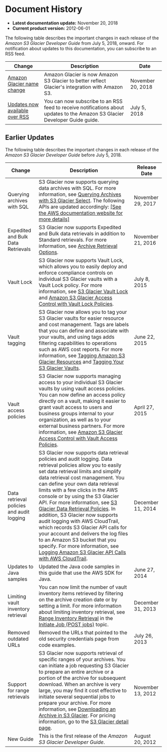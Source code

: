 # Document History<a name="document-history"></a>
+ **Latest documentation update:** November 20, 2018
+ **Current product version:** 2012\-06\-01

The following table describes the important changes in each release of the *Amazon S3 Glacier Developer Guide* from July 5, 2018, onward\. For notification about updates to this documentation, you can subscribe to an RSS feed\.

| Change | Description | Date | 
| --- |--- |--- |
| [Amazon Glacier name change](#document-history) | Amazon Glacier is now Amazon S3 Glacier to better reflect Glacier's integration with Amazon S3\. | November 20, 2018 | 
| [Updates now available over RSS](#document-history) | You can now subscribe to an RSS feed to receive notifications about updates to the Amazon S3 Glacier Developer Guide guide\. | July 5, 2018 | 

## Earlier Updates<a name="document-history-earlier"></a>

The following table describes the important changes in each release of the *Amazon S3 Glacier Developer Guide* before July 5, 2018\.


| Change | Description | Release Date | 
| --- | --- | --- | 
|  Querying archives with SQL  |  S3 Glacier now supports querying data archives with SQL\. For more information, see [Querying Archives with S3 Glacier Select](glacier-select.md)\. The following APIs are updated accordingly:   [\[See the AWS documentation website for more details\]](http://docs.aws.amazon.com/amazonglacier/latest/dev/document-history.html)  |  November 29, 2017  | 
|  Expedited and Bulk Data Retrievals  |  S3 Glacier now supports Expedited and Bulk data retrievals in addition to Standard retrievals\. For more information, see [Archive Retrieval Options](downloading-an-archive-two-steps.md#api-downloading-an-archive-two-steps-retrieval-options)\.   |  November 21, 2016  | 
|  Vault Lock  |  S3 Glacier now supports Vault Lock, which allows you to easily deploy and enforce compliance controls on individual S3 Glacier vaults with a Vault Lock policy\. For more information, see [S3 Glacier Vault Lock](vault-lock.md) and [Amazon S3 Glacier Access Control with Vault Lock Policies](vault-lock-policy.md)\.   |  July 8, 2015  | 
|  Vault tagging  |  S3 Glacier now allows you to tag your S3 Glacier vaults for easier resource and cost management\. Tags are labels that you can define and associate with your vaults, and using tags adds filtering capabilities to operations such as AWS cost reports\. For more information, see [Tagging Amazon S3 Glacier Resources](tagging.md) and [Tagging Your S3 Glacier Vaults](tagging-vaults.md)\.  |  June 22, 2015  | 
|  Vault access policies  |  S3 Glacier now supports managing access to your individual S3 Glacier vaults by using vault access policies\. You can now define an access policy directly on a vault, making it easier to grant vault access to users and business groups internal to your organization, as well as to your external business partners\. For more information, see [Amazon S3 Glacier Access Control with Vault Access Policies](vault-access-policy.md)\.  |  April 27, 2015  | 
|  Data retrieval policies and audit logging  |  S3 Glacier now supports data retrieval policies and audit logging\. Data retrieval policies allow you to easily set data retrieval limits and simplify data retrieval cost management\. You can define your own data retrieval limits with a few clicks in the AWS console or by using the S3 Glacier API\. For more information, see [S3 Glacier Data Retrieval Policies](data-retrieval-policy.md)\. In addition, S3 Glacier now supports audit logging with AWS CloudTrail, which records S3 Glacier API calls for your account and delivers the log files to an Amazon S3 bucket that you specify\. For more information, see [Logging Amazon S3 Glacier API Calls with AWS CloudTrail](audit-logging.md)\.  |  December 11, 2014  | 
|  Updates to Java samples  |  Updated the Java code samples in this guide that use the AWS SDK for Java\.  |  June 27, 2014  | 
|  Limiting vault inventory retrieval  |  You can now limit the number of vault inventory items retrieved by filtering on the archive creation date or by setting a limit\. For more information about limiting inventory retrieval, see [Range Inventory Retrieval](api-initiate-job-post.md#api-initiate-job-post-vault-inventory-list-filtering) in the [Initiate Job \(POST jobs\)](api-initiate-job-post.md) topic\.  |  December 31, 2013  | 
|  Removed outdated URLs  |  Removed the URLs that pointed to the old security credentials page from code examples\.  |  July 26, 2013  | 
|  Support for range retrievals  |  S3 Glacier now supports retrieval of specific ranges of your archives\. You can initiate a job requesting S3 Glacier to prepare an entire archive or a portion of the archive for subsequent download\. When an archive is very large, you may find it cost effective to initiate several sequential jobs to prepare your archive\.  For more information, see [Downloading an Archive in S3 Glacier](downloading-an-archive.md)\. For pricing information, go to the [S3 Glacier detail page](http://aws.amazon.com/glacier)\.   |  November 13, 2012  | 
|  New Guide  |  This is the first release of the *Amazon S3 Glacier Developer Guide*\.   |  August 20, 2012  | 